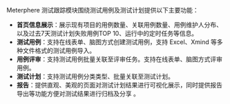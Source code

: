 Meterphere 测试跟踪模块围绕测试用例及测试计划提供以下主要功能：

- **首页信息展示**：展示现有项目的用例数量、关联用例数量、用例维护人分布、以及过去7天测试计划失败用例TOP 10、运行中的定时任务等信息。
- **测试用例**：支持在线表单、脑图方式创建测试用例，支持 Excel、Xmind 等多种文件格式的测试用例导入。
- **用例评审**：支持测试用例批量关联至评审任务。支持在线表单、脑图方式评审用例。
- **测试计划**：支持测试用例分类类型、批量关联至测试计划。
- **报告**：提供直观、美观的页面对测试计划结果进行可视化展示，同时提供报告导出等功能方便对测试结果进行归档及分享 。

